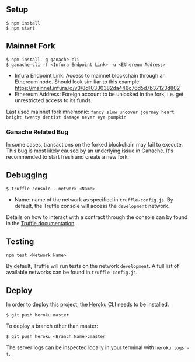 ## Setup
```
$ npm install
$ npm start
```

## Mainnet Fork
```
$ npm install -g ganache-cli
$ ganache-cli -f <Infura Endpoint Link> -u <Ethereum Address>
```
* Infura Endpoint Link: Access to mainnet blockchain through an Ethereum node. Should look similiar to this example:
https://mainnet.infura.io/v3/8d10330382da446c76d5d7b37123d802
* Ethereum Address: Foreign account to be unlocked in the fork, i.e. get unrestricted access to its funds.

Last used mainnet fork mnemonic: `fancy slow uncover journey heart bright twenty dentist damage never eye pumpkin`

### Ganache Related Bug
In some cases, transactions on the forked blockchain may fail to execute. This bug is most likely caused by an underlying issue in Ganache. It's recommended to start fresh and create a new fork.

## Debugging
```
$ truffle console --network <Name>
```
* Name: name of the network as specified in `truffle-config.js`. By default, the Truffle console will access the `development` network.

Details on how to interact with a contract through the console can by found in the [Truffle documentation](https://www.trufflesuite.com/docs/truffle/reference/contract-abstractions#contract-abstractions).

## Testing
```
npm test <Network Name>
```
By default, Truffle will run tests on the network `development`. A full list of available networks can be found in `truffle-config.js`.

## Deploy
In order to deploy this project, the [Heroku CLI](https://devcenter.heroku.com/articles/heroku-cli) needs to be installed.
```
$ git push heroku master
```
To deploy a branch other than master:
```
$ git push heroku <Branch Name>:master
```
The server logs can be inspected locally in your terminal with `heroku logs -t`.